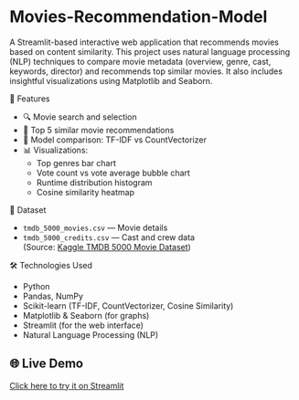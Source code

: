 # Movies-Recommendation-Model
A Streamlit-based interactive web application that recommends movies based on content similarity. This project uses natural language processing (NLP) techniques to compare movie metadata (overview, genre, cast, keywords, director) and recommends top similar movies. It also includes insightful visualizations using Matplotlib and Seaborn.


🚀 Features

- 🔍 Movie search and selection
- 🎯 Top 5 similar movie recommendations
- 🧪 Model comparison: TF-IDF vs CountVectorizer
- 📊 Visualizations:
  - Top genres bar chart
  - Vote count vs vote average bubble chart
  - Runtime distribution histogram
  - Cosine similarity heatmap


📁 Dataset

- `tmdb_5000_movies.csv` — Movie details  
- `tmdb_5000_credits.csv` — Cast and crew data  
(Source: [Kaggle TMDB 5000 Movie Dataset](https://www.kaggle.com/datasets/tmdb/tmdb-movie-metadata))


🛠 Technologies Used

- Python
- Pandas, NumPy
- Scikit-learn (TF-IDF, CountVectorizer, Cosine Similarity)
- Matplotlib & Seaborn (for graphs)
- Streamlit (for the web interface)
- Natural Language Processing (NLP)


## 🌐 Live Demo

[Click here to try it on Streamlit](https://movies-recommendation-model-app.streamlit.app/)
